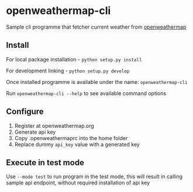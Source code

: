# openweathermap-cli

Sample cli programme that fetcher current weather from [openweathermap](https://openweathermap.com)

## Install
For local package installation  - `python setup.py install`

For development linking - `python setup.py develop`

Once installed programme is available under the name: `openweathermap-cli`

Run `openweathermap-cli --help` to see available command options

## Configure 
1. Register at openweathermap.org
1. Generate api key
1. Copy .openweathermaprc into the home folder
1. Replace dummy `api_key` value with a generated key

## Execute in test mode
Use `--mode test` to run program in the test mode, this will result in calling 
sample api endpoint, without required installation of api key  